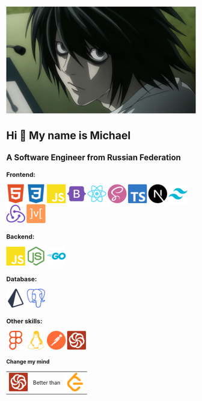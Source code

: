 <p align="center">
  <img src="./assets/L.jpg"/>
</p>

# Hi 👋 My name is Michael

## A Software Engineer from Russian Federation

### Frontend:

<p>
  <img src="./assets/Frontend/html5-color.svg" height="50" width="50"/>
  <img src="./assets/Frontend/css3-color.svg" height="50" width="50"/>
  <img src="./assets/Frontend/javascript-color.svg" height="50" width="50"/>
  <img src="./assets/Frontend/bootstrap-color.svg" height="50" width="50"/>
  <img src="./assets/Frontend/react-color.svg" height="50" width="50"/>
  <img src="./assets/Frontend/sass-color.svg" height="50" width="50"/>
  <img src="./assets/Frontend/typescript-color.svg" height="50" width="50"/>
  <img src="./assets/Frontend/nextdotjs-color.svg" height="50" width="50"/>
  <img src="./assets/Frontend/tailwindcss-color.svg" height="50" width="50"/>
  <img src="./assets/Frontend/redux-color.svg" height="50" width="50"/>
  <img src="./assets/Frontend/mobx-color.svg" height="50" width="50"/>
</p>

### Backend:

<p>
  <img src="./assets/Backend/javascript-color.svg" height="50" width="50"/>
  <img src="./assets/Backend/nodedotjs-color.svg" height="50" width="50"/>
  <img src="./assets/Backend/go-color.svg" height="50" width="50"/>
</p>

### Database:

<p>
  <img src="./assets/Database/prisma-color.svg" height="50" width="50"/>
  <img src="./assets/Database/postgresql-color.svg" height="50" width="50"/>
</p>

### Other skills:

<p>
  <img src="./assets/Other/figma-color.svg" height="50" width="50"/>
  <img src="./assets/Other/linux-color.svg" height="50" width="50"/>
  <img src="./assets/Other/postman-color.svg" height="50" width="50"/>
  <img src="./assets/Other/codewars-color.svg" height="50" width="50"/>
</p>

#### Change my mind

<table>
  <tr>
    <td style="vertical-align: middle;"><img src="./assets/Other/codewars-color.svg" height="50"/></td>
    <td style="vertical-align: middle;"><p>Better than</p></td>
    <td style="vertical-align: middle;"><img src="./assets/Other/leetcode-color.svg" width="50"/></td>
  </tr>
</table>
